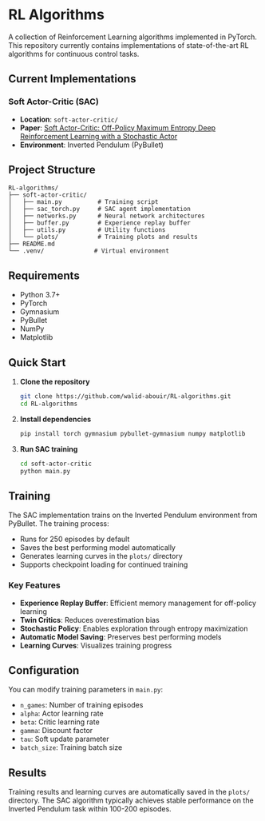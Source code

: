 # RL Algorithms

A collection of Reinforcement Learning algorithms implemented in PyTorch. This repository currently contains implementations of state-of-the-art RL algorithms for continuous control tasks.

##  Current Implementations

### Soft Actor-Critic (SAC)
- **Location**: `soft-actor-critic/`
- **Paper**: [Soft Actor-Critic: Off-Policy Maximum Entropy Deep Reinforcement Learning with a Stochastic Actor](https://arxiv.org/abs/1801.01290)
- **Environment**: Inverted Pendulum (PyBullet)

##  Project Structure

```
RL-algorithms/
├── soft-actor-critic/
│   ├── main.py          # Training script
│   ├── sac_torch.py     # SAC agent implementation
│   ├── networks.py      # Neural network architectures
│   ├── buffer.py        # Experience replay buffer
│   ├── utils.py         # Utility functions
│   └── plots/           # Training plots and results
├── README.md
└── .venv/              # Virtual environment
```

##  Requirements

- Python 3.7+
- PyTorch
- Gymnasium
- PyBullet
- NumPy
- Matplotlib

##  Quick Start

1. **Clone the repository**
   ```bash
   git clone https://github.com/walid-abouir/RL-algorithms.git
   cd RL-algorithms
   ```

2. **Install dependencies** 
   ```bash
   pip install torch gymnasium pybullet-gymnasium numpy matplotlib
   ```

3. **Run SAC training**
   ```bash
   cd soft-actor-critic
   python main.py
   ```

##  Training

The SAC implementation trains on the Inverted Pendulum environment from PyBullet. The training process:

- Runs for 250 episodes by default
- Saves the best performing model automatically
- Generates learning curves in the `plots/` directory
- Supports checkpoint loading for continued training

### Key Features

- **Experience Replay Buffer**: Efficient memory management for off-policy learning
- **Twin Critics**: Reduces overestimation bias
- **Stochastic Policy**: Enables exploration through entropy maximization
- **Automatic Model Saving**: Preserves best performing models
- **Learning Curves**: Visualizes training progress

##  Configuration

You can modify training parameters in `main.py`:

- `n_games`: Number of training episodes
- `alpha`: Actor learning rate
- `beta`: Critic learning rate
- `gamma`: Discount factor
- `tau`: Soft update parameter
- `batch_size`: Training batch size

##  Results

Training results and learning curves are automatically saved in the `plots/` directory. The SAC algorithm typically achieves stable performance on the Inverted Pendulum task within 100-200 episodes.

